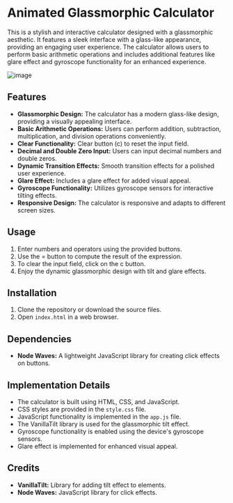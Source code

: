 # Animated Glassmorphic Calculator

This is a stylish and interactive calculator designed with a glassmorphic aesthetic. It features a sleek interface with a glass-like appearance, providing an engaging user experience. The calculator allows users to perform basic arithmetic operations and includes additional features like glare effect and gyroscope functionality for an enhanced experience.

![image](https://github.com/Ashutosh0x/Animated-Calculator/assets/161562995/6337d411-cea0-42a6-a911-e82c1260cfc3)

## Features
- **Glassmorphic Design:** The calculator has a modern glass-like design, providing a visually appealing interface.
- **Basic Arithmetic Operations:** Users can perform addition, subtraction, multiplication, and division operations conveniently.
- **Clear Functionality:** Clear button (c) to reset the input field.
- **Decimal and Double Zero Input:** Users can input decimal numbers and double zeros.
- **Dynamic Transition Effects:** Smooth transition effects for a polished user experience.
- **Glare Effect:** Includes a glare effect for added visual appeal.
- **Gyroscope Functionality:** Utilizes gyroscope sensors for interactive tilting effects.
- **Responsive Design:** The calculator is responsive and adapts to different screen sizes.

## Usage
1. Enter numbers and operators using the provided buttons.
2. Use the = button to compute the result of the expression.
3. To clear the input field, click on the c button.
4. Enjoy the dynamic glassmorphic design with tilt and glare effects.

## Installation
1. Clone the repository or download the source files.
2. Open `index.html` in a web browser.

## Dependencies
- **Node Waves:** A lightweight JavaScript library for creating click effects on buttons.

## Implementation Details
- The calculator is built using HTML, CSS, and JavaScript.
- CSS styles are provided in the `style.css` file.
- JavaScript functionality is implemented in the `app.js` file.
- The VanillaTilt library is used for the glassmorphic tilt effect.
- Gyroscope functionality is enabled using the device's gyroscope sensors.
- Glare effect is implemented for enhanced visual appeal.

## Credits
- **VanillaTilt:** Library for adding tilt effect to elements.
- **Node Waves:** JavaScript library for click effects.
